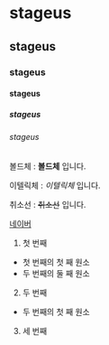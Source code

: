 # stageus
## stageus
### stageus
#### stageus
##### stageus
###### stageus

볼드체 : **볼드체** 입니다.

이텔릭체 : *이텔릭체* 입니다.

취소선 : ~~취소선~~ 입니다.

[네이버](https://www.naver.com)


1. 첫 번째
  - 첫 번째의 첫 째 원소
  - 두 번째의 둘 째 원소
2. 두 번째
  - 두 번째의 첫 째 원소
3. 세 번째
